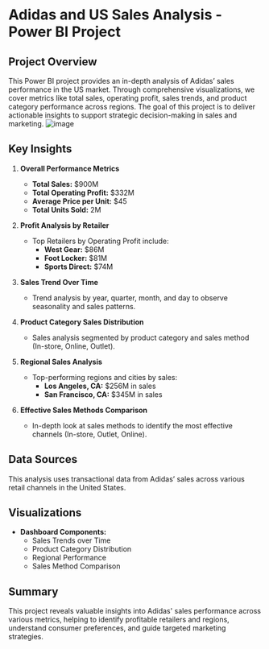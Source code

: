 # Adidas and US Sales Analysis - Power BI Project

## Project Overview
This Power BI project provides an in-depth analysis of Adidas’ sales performance in the US market. Through comprehensive visualizations, we cover metrics like total sales, operating profit, sales trends, and product category performance across regions. The goal of this project is to deliver actionable insights to support strategic decision-making in sales and marketing.
![image](https://github.com/user-attachments/assets/0f3c3470-aea3-4e1b-a62b-638a46bd7e8f)


## Key Insights

1. **Overall Performance Metrics**
   - **Total Sales:** $900M
   - **Total Operating Profit:** $332M
   - **Average Price per Unit:** $45
   - **Total Units Sold:** 2M

2. **Profit Analysis by Retailer**
   - Top Retailers by Operating Profit include:
     - **West Gear:** $86M
     - **Foot Locker:** $81M
     - **Sports Direct:** $74M

3. **Sales Trend Over Time**
   - Trend analysis by year, quarter, month, and day to observe seasonality and sales patterns.

4. **Product Category Sales Distribution**
   - Sales analysis segmented by product category and sales method (In-store, Online, Outlet).

5. **Regional Sales Analysis**
   - Top-performing regions and cities by sales:
     - **Los Angeles, CA:** $256M in sales
     - **San Francisco, CA:** $345M in sales

6. **Effective Sales Methods Comparison**
   - In-depth look at sales methods to identify the most effective channels (In-store, Outlet, Online).

## Data Sources
This analysis uses transactional data from Adidas’ sales across various retail channels in the United States.

## Visualizations
- **Dashboard Components:**
  - Sales Trends over Time
  - Product Category Distribution
  - Regional Performance
  - Sales Method Comparison

## Summary
This project reveals valuable insights into Adidas' sales performance across various metrics, helping to identify profitable retailers and regions, understand consumer preferences, and guide targeted marketing strategies.
